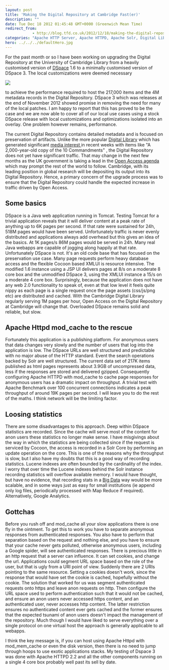 ```yaml
---
layout: post
title: 'Making the Digital Repository at Cambridge Fast(er)'
description: ""
date: Tue Dec 18 2012 01:45:48 GMT+0000 (Greenwich Mean Time)
redirect_from: 
            - http://blog.tfd.co.uk/2012/12/18/making-the-digital-repository-at-cambridge-faster/
categories: "Apache HTTP Server, Apache HTTPD, Apache Solr, Digital Library, DSpace, Dspace 3, Open Access, Uncategorized, Uniform Resource Locator"
hero: ../../../defaultHero.jpg
---
```

For the past month or so I have been working on upgrading the Digital Repository at the University of Cambridge Library from a heavily customised version of [DSpace](http://en.wikipedia.org/wiki/DSpace "DSpace") 1.6 to a minimally customised version of DSpace 3. The local customizations were deemed necessary

![](http://www.dspace.cam.ac.uk/thumbnail/564511/TS-AS-155-155-F.jpg)

to achieve the performance required to host the 217,000 items and the 4M metadata records in the Digital Repository. DSpace 3 which was releases at the end of November 2012 showed promise in removing the need for many of the local patches. I am happy to report that this has proved to be the case and we are now able to cover all of our local use cases using a stock DSpace release with local customizations and optimizations isolated into an overlay. One problem however remains, performance.

The current Digital Repository contains detailed metadata and is focused on preservation of artifacts. Unlike the more popular [Digital Library](http://cudl.lib.cam.ac.uk/) which has generated significant [media interest ](http://www.bbc.co.uk/news/uk-england-cambridgeshire-20711692)in recent weeks with items like "A 2,000-year-old copy of the 10 Commandments" , the Digital Repository does not yet have significant traffic. That may change in the next few months as the UK government is taking a lead in the [Open Access agenda](http://www.guardian.co.uk/science/2012/jul/25/uk-government-open-access-development-research) which may prompt the rest of the world to follow. Cambridge, with its leading position in global research will be depositing its output into its Digital Repository. Hence, a primary concern of the upgrade process was to ensure that the Digital Repository could handle the expected increase in traffic driven by Open Access.

## Some basics

DSpace is a Java web application running in Tomcat. Testing Tomcat for a trivial application reveals that it will deliver content at a peak rate of anything up to 6K pages per second. If that rate were sustained for 24h, 518M pages would have been served. Unfortunately traffic is never evenly distributed and applications always add overhead but this gives an idea of the basics. At 1K pages/s 86M pages would be served in 24h. Many real Java webapps are capable of jogging along happily at that rate. Unfortunately DSpace is not. It's an old code base that has focused on the preservation use case. Many page requests perform heavy database access and the flexible Cocoon based XMLUI is resource intensive. The modified 1.6 instance using a JSP UI delivers pages at 8/s on a moderate 8 core box and the unmodified DSpace 3, using the XMLUI instance a 15/s on a moderate 4 core box. Surprisingly, because the application does not have any web 2.0 functionality to speak of, even at that low level it feels quite nippy as each page is a single request once the page assets (css/js/png etc) are distributed and cached. With the Cambridge Digital Library regularly serving 1M pages per hour, Open Access on the Digital Repository at Cambridge will change that. Overloaded DSpace remains solid and reliable, but slow.

## Apache Httpd mod_cache to the rescue

Fortunately this application is a publishing platform. For anonymous users that data changes very slowly and the number of users that log into the application is low. The DSpace URLs are well structured and predictable with no major abuse of the HTTP standard. Event the search operations backed by Solr are well structured. The current data set of 217K items published as html pages represents about 3.9GB of uncompressed data, less if the responses are stored and delivered gzipped. Consequently configuring Apache HTTPD with mod_cache to cache page responses for anonymous users has a dramatic impact on throughput. A trivial test with Apache Benchmark over 100 concurrent connections indicates a peak throughput of around 19K pages per second. I will leave you to do the rest of the maths. I think network will be the limiting factor.

## Loosing statistics

There are some disadvantages to this approach. Deep within DSpace statistics are recorded. Since the cache will serve most of the content for anon users these statistics no longer make sense. I have misgivings about the way in which the statistics are being collected since if the request is serviced by Cocoon, the access is recorded in a Solr Core by performing an update operation on the core. This is one of the reasons why the throughput is slow, but I also have my doubts that this is a good way of recording statistics. Lucene indexes are often bounded by the cardinality of the index. I worry that over time the Lucene indexes behind the Solr instance recording statistics will overflow available memory. I would have thought, but have no evidence, that recording stats in a [Big Data](http://en.wikipedia.org/wiki/Big_data "Big data") way would be more scalable, and in some ways just as easy for small institutions (ie append only log files, periodically processed with Map Reduce if required). Alternatively, Google Analytics.

## Gottchas

Before you rush off and mod_cache all your slow applications there is one fly in the ointment. To get this to work you have to separate anonymous responses from authenticated responses. You also have to perform that separation based on the request and nothing else, and you have to ensure that your cache never gets polluted, otherwise anonymous users, including a Google spider, will see authenticated responses. There is precious little in an http request that a server can influence. It can set cookies, and change the url. Applications could segment URL space based on the role of the user, but that is ugly from a URI point of view. Suddenly there are 2 URIs pointing to the same resource. Setting a cookies doesn't work, since the response that would have set the cookie is cached, hopefully without the cookie. The solution that worked for us was segment authenticated requests onto https and leave anon requests on http. Then configure the URL space used to perform authentication such that it would not be cached, and ensure an anon users never accessed https content, and an authenticated user, never accesses http content. The latter restriction ensures no authenticated content ever gets cached and the former ensures that the expected tsunami of anon users doesn't impact the management of the repository. Much though I would have liked to serve everything over a single protocol on one virtual host the approach is generally applicable to all webapps.

I think the key message is, if you can host using Apache Httpd with mod_mem_cache or even the disk version, then there is no need to jump through hoops to use exotic applications stacks. My testing of Dspace 3 was done with Apache HTTPD 2.2 and all the other components running on a single 4 core box probably well past its sell by date.
